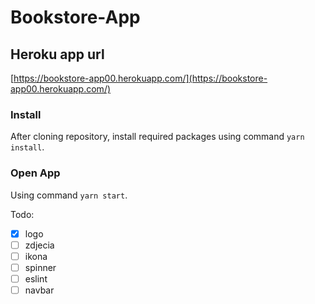 # Bookstore-App

## Heroku app url
[https://bookstore-app00.herokuapp.com/](https://bookstore-app00.herokuapp.com/)

### Install

After cloning repository, install required packages using command `yarn install`.

### Open App

Using command `yarn start`.


Todo:  

- [x] logo
- [ ] zdjecia
- [ ] ikona
- [ ] spinner
- [ ] eslint
- [ ] navbar

